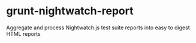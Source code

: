 # grunt-nightwatch-report
Aggregate and process Nightwatch.js test suite reports into easy to digest HTML reports
